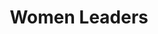 ---
title: Women Leaders
id: 6
description_markdown: >-
  Introductory Paragraph for this curriculum. Sapien iusto curae porttitor facilisis odio quaerat felis? Cursus sagittis facilisi lorem qui voluptatibus, aliquam.

status: current
objective: Short sentence describing the motivation for this program.
curricula:
  - title: Title of the curicula section
    objective: Paragraph descrining objective of this section
    image: /images/programs/default.webp
  - title: Title of the curicula section
    objective: Paragraph descrining objective of this section
    image: /images/programs/default.webp
---